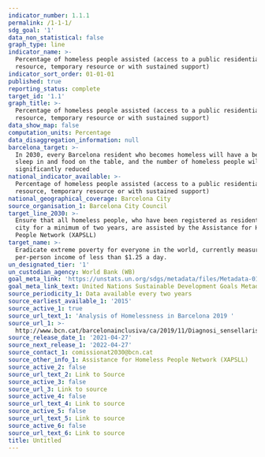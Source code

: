 ```yaml
---
indicator_number: 1.1.1
permalink: /1-1-1/
sdg_goal: '1'
data_non_statistical: false
graph_type: line
indicator_name: >-
  Percentage of homeless people assisted (access to a public residential
  resource, temporary resource or with sustained support)
indicator_sort_order: 01-01-01
published: true
reporting_status: complete
target_id: '1.1'
graph_title: >-
  Percentage of homeless people assisted (access to a public residential
  resource, temporary resource or with sustained support)
data_show_map: false
computation_units: Percentage
data_disaggregation_information: null
barcelona_target: >-
  In 2030, every Barcelona resident who becomes homeless will have a bed to
  sleep in and food on the table, and the number of homeless people will be
  significantly reduced
national_indicator_available: >-
  Percentage of homeless people assisted (access to a public residential
  resource, temporary resource or with sustained support)
national_geographical_coverage: Barcelona City
source_organisation_1: Barcelona City Council
target_line_2030: >-
  Ensure that all homeless people, who have been registered as residents in the
  city for a minimum of two years, are assisted by the Assistance for Homeless
  People Network (XAPSLL)
target_name: >-
  Eradicate extreme poverty for everyone in the world, currently measured by a
  per-person income of less than $1.25 a day.
un_designated_tier: '1'
un_custodian_agency: World Bank (WB)
goal_meta_link: 'https://unstats.un.org/sdgs/metadata/files/Metadata-01-01-01a.pdf'
goal_meta_link_text: United Nations Sustainable Development Goals Metadata (pdf 894kB )
source_periodicity_1: Data available every two years
source_earliest_available_1: '2015'
source_active_1: true
source_url_text_1: 'Analysis of Homelessness in Barcelona 2019 '
source_url_1: >-
  http://www.bcn.cat/barcelonainclusiva/ca/2019/11/Diagnosi_sensellarisme_2019_WEB.pdf
source_release_date_1: '2021-04-27'
source_next_release_1: '2022-04-27'
source_contact_1: comissionat2030@bcn.cat
source_other_info_1: Assistance for Homeless People Network (XAPSLL)
source_active_2: false
source_url_text_2: Link to Source
source_active_3: false
source_url_3: Link to source
source_active_4: false
source_url_text_4: Link to source
source_active_5: false
source_url_text_5: Link to source
source_active_6: false
source_url_text_6: Link to source
title: Untitled
---
```

